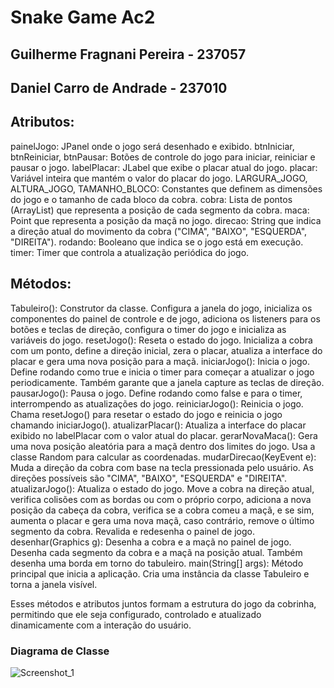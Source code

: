# Snake Game Ac2

## Guilherme Fragnani Pereira - 237057  
## Daniel Carro de Andrade - 237010 

## Atributos:
painelJogo: JPanel onde o jogo será desenhado e exibido.
btnIniciar, btnReiniciar, btnPausar: Botões de controle do jogo para iniciar, reiniciar e pausar o jogo.
labelPlacar: JLabel que exibe o placar atual do jogo.
placar: Variável inteira que mantém o valor do placar do jogo.
LARGURA_JOGO, ALTURA_JOGO, TAMANHO_BLOCO: Constantes que definem as dimensões do jogo e o tamanho de cada bloco da cobra.
cobra: Lista de pontos (ArrayList<Point>) que representa a posição de cada segmento da cobra.
maca: Point que representa a posição da maçã no jogo.
direcao: String que indica a direção atual do movimento da cobra ("CIMA", "BAIXO", "ESQUERDA", "DIREITA").
rodando: Booleano que indica se o jogo está em execução.
timer: Timer que controla a atualização periódica do jogo.
## Métodos:
Tabuleiro(): Construtor da classe. Configura a janela do jogo, inicializa os componentes do painel de controle e de jogo, adiciona os listeners para os botões e teclas de direção, configura o timer do jogo e inicializa as variáveis do jogo.
resetJogo(): Reseta o estado do jogo. Inicializa a cobra com um ponto, define a direção inicial, zera o placar, atualiza a interface do placar e gera uma nova posição para a maçã.
iniciarJogo(): Inicia o jogo. Define rodando como true e inicia o timer para começar a atualizar o jogo periodicamente. Também garante que a janela capture as teclas de direção.
pausarJogo(): Pausa o jogo. Define rodando como false e para o timer, interrompendo as atualizações do jogo.
reiniciarJogo(): Reinicia o jogo. Chama resetJogo() para resetar o estado do jogo e reinicia o jogo chamando iniciarJogo().
atualizarPlacar(): Atualiza a interface do placar exibido no labelPlacar com o valor atual do placar.
gerarNovaMaca(): Gera uma nova posição aleatória para a maçã dentro dos limites do jogo. Usa a classe Random para calcular as coordenadas.
mudarDirecao(KeyEvent e): Muda a direção da cobra com base na tecla pressionada pelo usuário. As direções possíveis são "CIMA", "BAIXO", "ESQUERDA" e "DIREITA".
atualizarJogo(): Atualiza o estado do jogo. Move a cobra na direção atual, verifica colisões com as bordas ou com o próprio corpo, adiciona a nova posição da cabeça da cobra, verifica se a cobra comeu a maçã, e se sim, aumenta o placar e gera uma nova maçã, caso contrário, remove o último segmento da cobra. Revalida e redesenha o painel de jogo.
desenhar(Graphics g): Desenha a cobra e a maçã no painel de jogo. Desenha cada segmento da cobra e a maçã na posição atual. Também desenha uma borda em torno do tabuleiro.
main(String[] args): Método principal que inicia a aplicação. Cria uma instância da classe Tabuleiro e torna a janela visível.

Esses métodos e atributos juntos formam a estrutura do jogo da cobrinha, permitindo que ele seja configurado, controlado e atualizado dinamicamente com a interação do usuário.

### Diagrama de Classe
![Screenshot_1](https://github.com/user-attachments/assets/290b8fda-6acc-49f3-90dd-91dd0de5f7f5)

